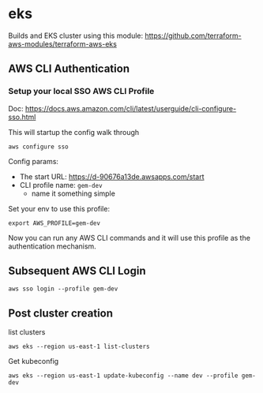 # eks

Builds and EKS cluster using this module: https://github.com/terraform-aws-modules/terraform-aws-eks

## AWS CLI Authentication

### Setup your local SSO AWS CLI Profile
Doc: https://docs.aws.amazon.com/cli/latest/userguide/cli-configure-sso.html

This will startup the config walk through
```
aws configure sso
```

Config params:
* The start URL: https://d-90676a13de.awsapps.com/start
* CLI profile name: `gem-dev`
  * name it something simple

Set your env to use this profile:
```
export AWS_PROFILE=gem-dev
```

Now you can run any AWS CLI commands and it will use this profile as the authentication mechanism.

## Subsequent AWS CLI Login

```
aws sso login --profile gem-dev
```

## Post cluster creation

list clusters
```
aws eks --region us-east-1 list-clusters
```

Get kubeconfig
```
aws eks --region us-east-1 update-kubeconfig --name dev --profile gem-dev
```
    